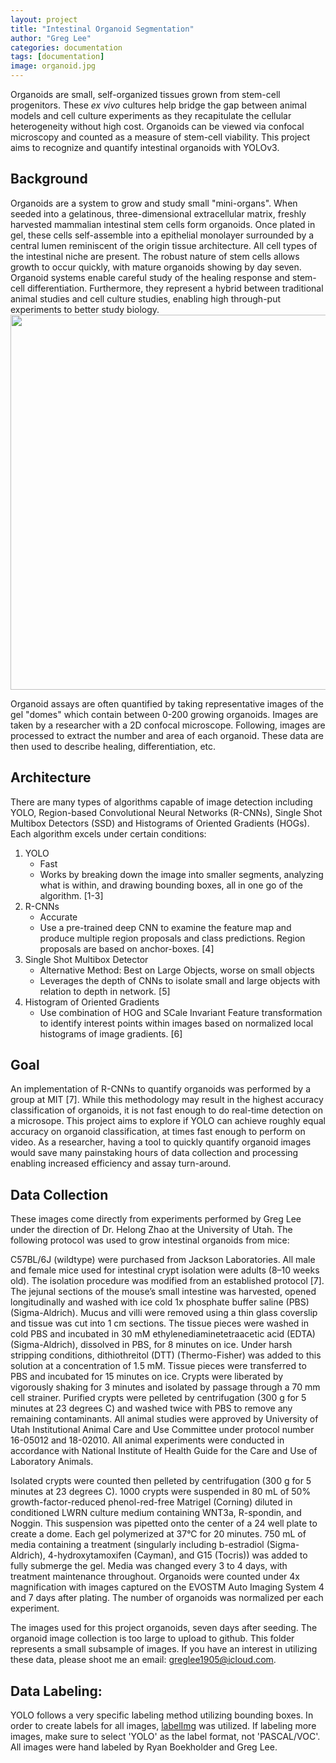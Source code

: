 ```yaml
---
layout: project
title: "Intestinal Organoid Segmentation"
author: "Greg Lee"
categories: documentation
tags: [documentation]
image: organoid.jpg
---
```

Organoids are small, self-organized tissues grown from stem-cell progenitors. These *ex vivo* cultures help bridge the gap between animal models and cell culture experiments as they recapitulate the cellular heterogeneity without high cost. Organoids can be viewed via confocal microscopy and counted as a measure of stem-cell viability. This project aims to recognize and quantify intestinal organoids with YOLOv3. 

## Background
Organoids are a system to grow and study small "mini-organs". When seeded into a gelatinous, three-dimensional extracellular matrix, freshly harvested mammalian intestinal stem cells form organoids. Once plated in gel, these cells self-assemble into a epithelial monolayer surrounded by a central lumen reminiscent of the origin tissue architecture. All cell types of the intestinal niche are present. The robust nature of stem cells allows growth to occur quickly, with mature organoids showing by day seven. Organoid systems enable careful study of the healing response and stem-cell differentiation. Furthermore, they represent a hybrid between traditional animal studies and cell culture studies, enabling high through-put experiments to better study biology.
<img src="{{ site.github.url }}/assets/img/organoid_imgs/organoids_growth.png" width="600">

Organoid assays are often quantified by taking representative images of the gel "domes" which contain between 0-200 growing organoids. Images are taken by a researcher with a 2D confocal microscope. Following, images are processed to extract the number and area of each organoid. These data are then used to describe healing, differentiation, etc.

## Architecture

There are many types of algorithms capable of image detection including YOLO, Region-based Convolutional Neural Networks (R-CNNs), Single Shot Multibox Detectors (SSD) and Histograms of Oriented Gradients (HOGs). Each algorithm excels under certain conditions:

1. YOLO
    - Fast
    - Works by breaking down the image into smaller segments, analyzing what is within, and drawing bounding boxes, all in one go of the algorithm. [1-3]
2. R-CNNs
    - Accurate
    - Use a pre-trained deep CNN to examine the feature map and produce multiple region proposals and class predictions. Region proposals are based on anchor-boxes. [4]
3. Single Shot Multibox Detector
    - Alternative Method: Best on Large Objects, worse on small objects
    - Leverages the depth of CNNs to isolate small and large objects with relation to depth in network. [5]
4. Histogram of Oriented Gradients
    - Use combination of HOG and SCale Invariant Feature transformation to identify interest points within images based on normalized local histograms of image gradients. [6]

## Goal
An implementation of R-CNNs to quantify organoids was performed by a group at MIT [7]. While this methodology may result in the highest accuracy classification of organoids, it is not fast enough to do real-time detection on a microsope. This project aims to explore if YOLO can achieve roughly equal accuracy on organoid classification, at times fast enough to perform on video. As a researcher, having a tool to quickly quantify organoid images would save many painstaking hours of data collection and processing enabling increased efficiency and assay turn-around.

## Data Collection
These images come directly from experiments performed by Greg Lee under the direction of Dr. Helong Zhao at the University of Utah. The following protocol was used to grow intestinal organoids from mice:

C57BL/6J (wildtype) were purchased from Jackson Laboratories. All male and female mice used for intestinal crypt isolation were adults (8–10 weeks old). The isolation procedure was modified from an established protocol [7]. The jejunal sections of the mouse’s small intestine was harvested, opened longitudinally and washed with ice cold 1x phosphate buffer saline (PBS) (Sigma-Aldrich). Mucus and villi were removed using a thin glass coverslip and tissue was cut into 1 cm sections. The tissue pieces were washed in cold PBS and incubated in 30 mM ethylenediaminetetraacetic acid (EDTA) (Sigma-Aldrich), dissolved in PBS, for 8 minutes on ice. Under harsh stripping conditions, dithiothreitol (DTT) (Thermo-Fisher) was added to this solution at a concentration of 1.5 mM. Tissue pieces were transferred to PBS and incubated for 15 minutes on ice. Crypts were liberated by vigorously shaking for 3 minutes and isolated by passage through a 70 mm cell strainer. Purified crypts were pelleted by centrifugation (300 g for 5 minutes at 23 degrees C) and washed twice with PBS to remove any remaining contaminants. All animal studies were approved by University of Utah Institutional Animal Care and Use Committee under protocol number 16-05012 and 18-02010. All animal experiments were conducted in accordance with National Institute of Health Guide for the Care and Use of Laboratory Animals.

Isolated crypts were counted then pelleted by centrifugation (300 g for 5 minutes at 23 degrees C). 1000 crypts were suspended in 80 mL of 50% growth-factor-reduced phenol-red-free Matrigel (Corning) diluted in conditioned LWRN culture medium containing WNT3a, R-spondin, and Noggin. This suspension was pipetted onto the center of a 24 well plate to create a dome. Each gel polymerized at 37°C for 20 minutes. 750 mL of media containing a treatment (singularly including b-estradiol (Sigma-Aldrich), 4-hydroxytamoxifen (Cayman), and G15 (Tocris)) was added to fully submerge the gel. Media was changed every 3 to 4 days, with treatment maintenance throughout. Organoids were counted under 4x magnification with images captured on the EVOSTM Auto Imaging System 4 and 7 days after plating. The number of organoids was normalized per each experiment.

The images used for this project  organoids, seven days after seeding. The organoid image collection is too large to upload to github. This folder represents a small subsample of images. If you have an interest in utilizing these data, please shoot me an email: greglee1905@icloud.com.

## Data Labeling: 
YOLO follows a very specific labeling method utilizing bounding boxes. In order to create labels for all images, [labelImg](https://github.com/tzutalin/labelImg) was utilized. If labeling more images, make sure to select 'YOLO' as the label format, not 'PASCAL/VOC'. All images were hand labeled by Ryan Boekholder and Greg Lee.

## 